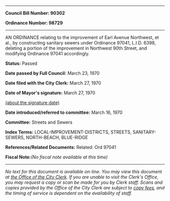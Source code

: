 

********

**Council Bill Number: 90302**
   
**Ordinance Number: 98729**
********

 AN ORDINANCE relating to the improvement of Earl Avenue Northwest, et al., by constructing sanitary sewers under Ordinance 97041, L.I.D. 6398, deleting a portion of the improvement in Northwest 90th Street, and modifying Ordinance 97041 accordingly.

**Status:** Passed
   
**Date passed by Full Council:** March 23, 1970
   
**Date filed with the City Clerk:** March 27, 1970
   
**Date of Mayor's signature:** March 27, 1970
   
[(about the signature date)](/~public/approvaldate.htm)
   
   
   
**Date introduced/referred to committee:** March 16, 1970
   
**Committee:** Streets and Sewers
   
   
**Index Terms:** LOCAL-IMPROVEMENT-DISTRICTS, STREETS, SANITARY-SEWERS, NORTH-BEACH, BLUE-RIDGE

**References/Related Documents:** Related: Ord 97041

**Fiscal Note:**_(No fiscal note available at this time)_
********

_No text for this document is available on-line. You may view this document at [the Office of the City Clerk](http://www.seattle.gov/leg/clerk/contactUs.htm). If you are unable to visit the Clerk's Office, you may request a copy or scan be made for you by Clerk staff. Scans and copies provided by the Office of the City Clerk are subject to [copy fees](http://clerk.seattle.gov/~public/clerkfees.htm), and the timing of service is dependent on the availability of staff._

